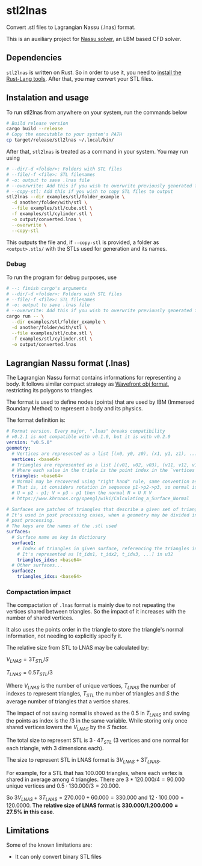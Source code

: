 # stl2lnas

Convert .stl files to Lagrangian Nassu (.lnas) format.

This is an auxiliary project for [Nassu solver](https://bitbucket.org/aerosim-cfd/nassu),
an LBM based CFD solver.

## Dependencies

`stl2lnas` is written on Rust. So in order to use it, you need to [install the Rust-Lang tools](https://www.rust-lang.org/tools/install).
After that, you may convert your STL files.

## Instalation and usage

To run stl2lnas from anywhere on your system, run the commands below

```bash
# Build release version
cargo build --release
# Copy the executable to your system's PATH
cp target/release/stl2lnas ~/.local/bin/
```

After that, `stl2lnas` is treated as a command in your system. You may run using

```bash
# --dir/-d <folder>: Folders with STL files
# --file/-f <file>: STL filenames
# -o: output to save .lnas file
# --overwrite: Add this if you wish to overwrite previously generated files
# --copy-stl: Add this if you wish to copy STL files to output
stl2lnas --dir examples/stl/folder_example \
  -d another/folder/with/stl \
  --file examples/stl/cube.stl \
  -f examples/stl/cylinder.stl \
  -o output/converted.lnas \
  --overwrite \
  --copy-stl
```

This outputs the file and, if `--copy-stl` is provided, a folder as `<output>.stls/` with the STLs used for generation and its names.

### Debug

To run the program for debug purposes, use

```bash
# --: finish cargo's arguments
# --dir/-d <folder>: Folders with STL files
# --file/-f <file>: STL filenames
# -o: output to save .lnas file
# --overwrite: Add this if you wish to overwrite previously generated files
cargo run -- \
  --dir examples/stl/folder_example \
  -d another/folder/with/stl \
  --file examples/stl/cube.stl \
  -f examples/stl/cylinder.stl \
  -o output/converted.lnas
```

## Lagrangian Nassu format (.lnas)

The Lagrangian Nassu format contains informations for representing a body. 
It follows similar compact strategy as [Wavefront obj format](https://en.wikipedia.org/wiki/Wavefront_.obj_file), restricting its polygons to triangles.

The format is used to define nodes (points) that are used by IBM (Immersed Boundary Method) to represent a body and its physics.

The format definition is:

```yaml
# Format version. Every major, ".lnas" breaks compatibility 
# v0.2.1 is not compatible with v0.1.0, but it is with v0.2.0
version: "v0.5.0"
geometry:
  # Vertices are represented as a list [(x0, y0, z0), (x1, y1, z1), ..., (xk, yk, zk)] in f32
  vertices: <base64>
  # Triangles are represented as a list [(v01, v02, v03), (v11, v12, v13), ..., (vn1, vn2, vn3)] in u32
  # Where each value in the triple is the point index in the `vertices` list.
  triangles: <base64>
  # Normal may be recovered using "right hand" rule, same convention as OpenGL.
  # That is, it considers rotation in sequence p1->p2->p3, so normal is
  # U = p2 - p1; V = p3 - p1 then the normal N = U X V
  # https://www.khronos.org/opengl/wiki/Calculating_a_Surface_Normal

# Surfaces are patches of triangles that describe a given set of triangles.
# It's used in post processing cases, when a geometry may be divided in multiple surfaces for
# post processing.
# The keys are the names of the .stl used
surfaces:
  # Surface name as key in dictionary
  surface1:
    # Index of triangles in given surface, referencing the triangles in `geometry.triangles`
    # It's represented as [t_idx1, t_idx2, t_idx3, ...] in u32
    triangles_idxs: <base64>
  # Other surfaces...
  surface2:
    triangles_idxs: <base64>
```

### Compactation impact

The compactation of `.lnas` format is mainly due to not repeating the vertices shared between triangles.
So the impact of it increases with the number of shared vertices.

It also uses the points order in the triangle to store the triangle's normal information, not needing to explicitly specify it.

The relative size from STL to LNAS may be calculated by:

$V_{LNAS} = 3 T_{STL}/S$

$T_{LNAS} = 0.5 T_{STL}/3$

Where $V_{LNAS}$ is the number of unique vertices, $T_{LNAS}$ the number of indexes to represent triangles, $T_{STL}$ the number of triangles and $S$ the average number of triangles that a vertice shares.

The impact of not saving normal is showed as the 0.5 in $T_{LNAS}$ and saving the points as index is the /3 in the same variable.
While storing only once shared vertices lowers the $V_{LNAS}$ by the $S$ factor.

The total size to represent STL is $3 \cdot 4T_{STL}$ (3 vertices and one normal for each triangle, with 3 dimensions each).

The size to represent STL in LNAS format is $3V_{LNAS}+3T_{LNAS}$.

For example, for a STL that has 100.000 triangles, where each vertex is shared in average among 4 triangles.
There are $3*120.000/4=90.000$ unique vertices and $0.5 \cdot 130.000/3 = 20.000$.

So $3V_{LNAS}+3T_{LNAS}=270.000+60.000=330.000$ and $12 \cdot 100.000=120.0000$.
**The relative size of LNAS format is $330.000/1.200.000=27.5$% in this case**.

## Limitations

Some of the known limitations are:

- It can only convert binary STL files
